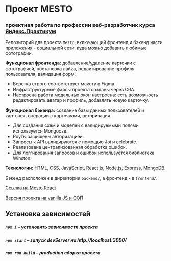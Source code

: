 # Проект MESTO

### проектная работа по профессии веб-разработчик курса [Яндекс.Практикум](https://practicum.yandex.ru/web/)

Репозиторий для проекта `Mesto`, включающий фронтенд и бэкенд части приложения - социальной сети, куда можно добавить любимые фотографии.

**Функционал фронтенда:** добавление/удаление карточки с фотографией, постановка лайка, редактирование профиля пользователя, валидация форм.
- Верстка строго соответствует макету в Figma.
- Инфраструктурные файлы проекта созданы через CRA.
- Настроена работа модальных окон настроена: есть возможность редактировать аватар и профиль, добавлять новую карточку.

**Функционал бэкенда:** создание базы данных пользователей и карточек, операции с карточками, авторизация.
- Для создания схем и моделей с валидируемыми полями используется Mongoose.
- Роуты защищены авторизацией.
- Запросы к API валидируются с помощью Joi и celebrate. 
- Реализована централизованная обработка ошибок.
- Для логгирования запросов и ошибок используется библиотека Winston. 

**Технологии:** HTML, CSS, JavaScript, React.js, Node.js, Express, MongoDB.

Бэкенд расположен в директории `backend/`, а фронтенд - в `frontend/`. 
  
[Ссылка на Mesto React](https://olgaliubar.students.nomoredomains.monster/)

[Версия проекта на vanilla JS и ООП](https://github.com/OlgaLiubar/mesto)


## Установка зависимостей

##### `npm i` – установить зависимости проекта

##### `npm start` – запуск devServer на http://localhost:3000/

##### `npm run build` – production сборка проекта
